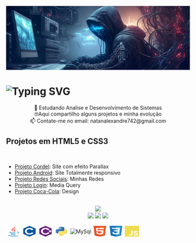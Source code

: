 <img src="hacker.png" alt="hacker">
<h1 align="start"><img src="https://readme-typing-svg.demolab.com?font=Fira+Code&pause=996&center=falso&vCenter=falso&repeat=true&random=falso&width=435&lines=Back-End+Developer" alt="Typing SVG" /></h1>
<p align="center">🌱 Estudando Analise e Desenvolvimento de Sistemas<br>🤓Aqui compartilho alguns projetos e minha evolução<br>📫 Contate-me no email: natanalexandre742@gmail.com</p>
<h2>Projetos em HTML5 e CSS3</h2>
<br>
<ul>
  <li><a href="https://natanalexandre.github.io/projeto-cordel/index.html" target="_blank">Projeto Cordel</a>: Site com efeito Parallax</li>
  <li><a href="https://natanalexandre.github.io/primeiro-site/index.html" target="_blank">Projeto Android</a>: Site Totalmente responsivo</li>
  <li><a href="https://natanalexandre.github.io/projeto-redes/index.html" target="_blank">Projeto Redes Sociais</a>: Minhas Redes</li>
  <li><a href="https://natanalexandre.github.io/projeto-login/index.html" target="_blank">Projeto Login</a>: Media Query</li>
  <li><a href="https://natanalexandre.github.io/Design/Aula05/index.html" target="_blank">Projeto Coca-Cola</a>: Design</li>
</ul>
<div align="center"><br>
  <a href="https://github.com/NatanAlexandre">
  <img height="180em" src="https://github-readme-stats.vercel.app/api/top-langs/?username=NatanAlexandre&layout=donut&theme=dark"/></a><br>
  <img height="128em" src="https://github-readme-stats.vercel.app/api?username=NatanAlexandre&theme=dark&show_icons=true&hide_border=False&line_height=20"/>
  <img height="128em" src="https://github-readme-streak-stats.herokuapp.com/?user=NatanAlexandre&theme=dark&ring=e73737&currStreakNum=ffffff&hide_border=False"/>
  <img height="200em" src="http://github-profile-summary-cards.vercel.app/api/cards/profile-details?username=NatanAlexandre&include=privatelangs_count=7&layout=compact&theme=dark"/>
</div><br>
<div style="display: inline-block" align="center">
  <img align="center" alt="Java" height="30" width="40" src="https://raw.githubusercontent.com/devicons/devicon/master/icons/java/java-original.svg">
  <img align="center" alt="CSharp" height="30" width="40" src="https://raw.githubusercontent.com/devicons/devicon/master/icons/c/c-plain.svg">
  <img align="center" alt="CSharp" height="30" width="40" src="https://raw.githubusercontent.com/devicons/devicon/master/icons/csharp/csharp-plain.svg">
  <img align="center" alt="Python" height="30" width="40" src="https://raw.githubusercontent.com/devicons/devicon/master/icons/python/python-original.svg">
  <img align="center" alt="MySql" height="30" width="40" src="https://cdn.jsdelivr.net/gh/devicons/devicon/icons/mysql/mysql-original-wordmark.svg">
  <img align="center" alt="HTML" height="30" width="40" src="https://raw.githubusercontent.com/devicons/devicon/master/icons/html5/html5-original.svg">
  <img align="center" alt="CSS" height="30" width="40" src="https://raw.githubusercontent.com/devicons/devicon/master/icons/css3/css3-original.svg">
  <img align="center" alt="Javascript" height="30" width="40" src="https://raw.githubusercontent.com/devicons/devicon/master/icons/javascript/javascript-plain.svg">
</div>

